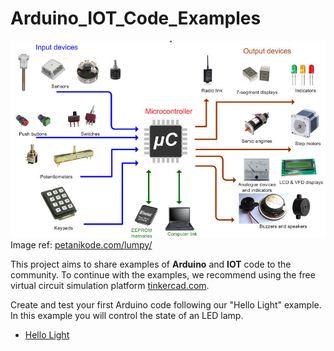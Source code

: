# Arduino_IOT_Code_Examples

![image link](https://github.com/Daniel3dartist/Arduino_IOT_Code_Examples/blob/main/img_doc/Imput_output_IOT.jpg)
Image ref: [petanikode.com/lumpy/](https://www.petanikode.com/lumpy/)

This project aims to share examples of **Arduino** and **IOT** code to the community.
To continue with the examples, we recommend using the free virtual circuit simulation platform [tinkercad.com](https://www.tinkercad.com).

Create and test your first Arduino code following our "Hello Light" example. In this example you will control the state of an LED lamp.
- [Hello Light](https://github.com/Daniel3dartist/Arduino_IOT_Code_Examples/blob/main/src/hello_world/HELLO_LIGHT.md)
